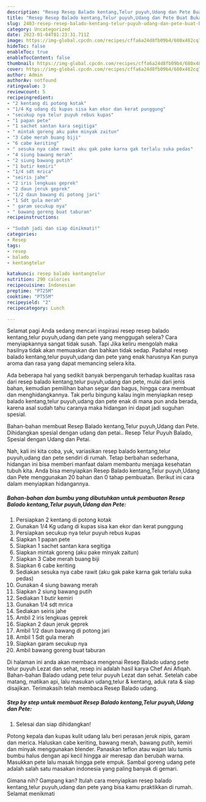 ```yaml
---
description: "Resep Resep Balado kentang,Telur puyuh,Udang dan Pete Buat Buka Puasa"
title: "Resep Resep Balado kentang,Telur puyuh,Udang dan Pete Buat Buka Puasa"
slug: 2403-resep-resep-balado-kentang-telur-puyuh-udang-dan-pete-buat-buka-puasa
category: Uncategorized
date: 2023-01-04T01:23:31.711Z
image: https://img-global.cpcdn.com/recipes/cffa6a24d8fb09b4/680x482cq70/resep-balado-kentangtelur-puyuhudang-dan-pete-foto-resep-utama.jpg
hideToc: false
enableToc: true
enableTocContent: false
thumbnail: https://img-global.cpcdn.com/recipes/cffa6a24d8fb09b4/680x482cq70/resep-balado-kentangtelur-puyuhudang-dan-pete-foto-resep-utama.jpg
cover: https://img-global.cpcdn.com/recipes/cffa6a24d8fb09b4/680x482cq70/resep-balado-kentangtelur-puyuhudang-dan-pete-foto-resep-utama.jpg
author: Admin
authorAv: notfound
ratingvalue: 3
reviewcount: 5
recipeingredient:
- "2 kentang di potong kotak"
- "1/4 Kg udang di kupas sisa kan ekor dan kerat punggung"
- "secukup nya telur puyuh rebus kupas"
- "1 papan pete"
- "1 sachet santan kara segitiga"
- " mintak goreng aku pake minyak zaitun"
- "3 Cabe merah buang biji"
- "6 cabe keriting"
- " sesuka nya cabe rawit aku gak pake karna gak terlalu suka pedas"
- "4 siung bawang merah"
- "2 siung bawang putih"
- "1 butir kemiri"
- "1/4 sdt mrica"
- "seiris jahe"
- "2 iris lengkuas geprek"
- "2 daun jeruk geprek"
- "1/2 daun bawang di potong jari"
- "1 Sdt gula merah"
- " garam secukup nya"
- " bawang goreng buat taburan"
recipeinstructions:

- "Sudah jadi dan siap dinikmati!"
categories:
- Resep
tags:
- resep
- balado
- kentangtelur

katakunci: resep balado kentangtelur 
nutrition: 290 calories
recipecuisine: Indonesian
preptime: "PT25M"
cooktime: "PT55M"
recipeyield: "2"
recipecategory: Lunch

---
```



Selamat pagi Anda sedang mencari inspirasi resep resep balado kentang,telur puyuh,udang dan pete yang menggugah selera? Cara menyiapkannya sangat tidak susah. Tapi Jika keliru mengolah maka hasilnya tidak akan memuaskan dan bahkan tidak sedap. Padahal resep balado kentang,telur puyuh,udang dan pete yang enak harusnya Kan punya aroma dan rasa yang dapat memancing selera kita.


Ada beberapa hal yang sedikit banyak berpengaruh terhadap kualitas rasa dari resep balado kentang,telur puyuh,udang dan pete, mulai dari jenis bahan, kemudian pemilihan bahan segar dan bagus, hingga cara membuat dan menghidangkannya. Tak perlu bingung kalau ingin menyiapkan resep balado kentang,telur puyuh,udang dan pete enak di mana pun anda berada, karena asal sudah tahu caranya maka hidangan ini dapat jadi suguhan spesial.

Bahan-bahan membuat Resep Balado kentang,Telur puyuh,Udang dan Pete. Dihidangkan spesial dengan udang dan petai.. Resep Telur Puyuh Balado, Spesial dengan Udang dan Petai.


Nah, kali ini kita coba, yuk, variasikan resep balado kentang,telur puyuh,udang dan pete sendiri di rumah. Tetap berbahan sederhana, hidangan ini bisa memberi manfaat dalam membantu menjaga kesehatan tubuh kita. Anda bisa menyiapkan Resep Balado kentang,Telur puyuh,Udang dan Pete menggunakan 20 bahan dan 0 tahap pembuatan. Berikut ini cara dalam menyiapkan hidangannya.

<!--inarticleads1-->

##### Bahan-bahan dan bumbu yang dibutuhkan untuk pembuatan Resep Balado kentang,Telur puyuh,Udang dan Pete:

1. Persiapkan 2 kentang di potong kotak
1. Gunakan 1/4 Kg udang di kupas sisa kan ekor dan kerat punggung
1. Persiapkan secukup nya telur puyuh rebus kupas
1. Siapkan 1 papan pete
1. Siapkan 1 sachet santan kara segitiga
1. Siapkan  mintak goreng (aku pake minyak zaitun)
1. Siapkan 3 Cabe merah buang biji
1. Siapkan 6 cabe keriting
1. Sediakan  sesuka nya cabe rawit (aku gak pake karna gak terlalu suka pedas)
1. Gunakan 4 siung bawang merah
1. Siapkan 2 siung bawang putih
1. Sediakan 1 butir kemiri
1. Gunakan 1/4 sdt mrica
1. Sediakan seiris jahe
1. Ambil 2 iris lengkuas geprek
1. Siapkan 2 daun jeruk geprek
1. Ambil 1/2 daun bawang di potong jari
1. Ambil 1 Sdt gula merah
1. Siapkan  garam secukup nya
1. Ambil  bawang goreng buat taburan


Di halaman ini anda akan membaca mengenai Resep Balado udang pete telur puyuh Lezat dan sehat, resep ini adalah hasil karya Chef Ani Afiqah. Bahan-bahan Balado udang pete telur puyuh Lezat dan sehat. Setelah cabe matang, matikan api, lalu masukan udang,telur &amp; kentang, aduk rata &amp; siap disajikan. Terimakasih telah membaca Resep Balado udang. 

<!--inarticleads2-->

##### Step by step untuk membuat Resep Balado kentang,Telur puyuh,Udang dan Pete:


1. Selesai dan siap dihidangkan!

Potong kepala dan kupas kulit udang lalu beri perasan jeruk nipis, garam dan merica. Haluskan cabe keriting, bawang merah, bawang putih, kemiri dan minyak menggunakan blender. Panaskan teflon atau wajan lalu tumis bumbu halus dengan api kecil hingga air meresap dan berubah warna. Masukkan pete lalu masak hingga pete empuk. Sambal goreng udang pete adalah salah satu masakan indonesia yang paling banyak di gemari. 

Gimana nih? Gampang kan? Itulah cara menyiapkan resep balado kentang,telur puyuh,udang dan pete yang bisa kamu praktikkan di rumah. Selamat menikmati
